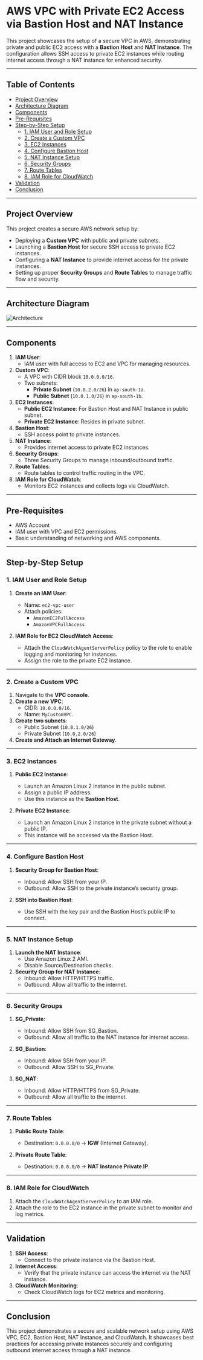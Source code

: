 # **AWS VPC with Private EC2 Access via Bastion Host and NAT Instance**

This project showcases the setup of a secure VPC in AWS, demonstrating private and public EC2 access with a **Bastion Host** and **NAT Instance**. The configuration allows SSH access to private EC2 instances while routing internet access through a NAT instance for enhanced security.

---

## **Table of Contents**

- [Project Overview](#project-overview)
- [Architecture Diagram](#architecture-diagram)
- [Components](#components)
- [Pre-Requisites](#pre-requisites)
- [Step-by-Step Setup](#step-by-step-setup)
  - [1. IAM User and Role Setup](#1-iam-user-and-role-setup)
  - [2. Create a Custom VPC](#2-create-a-custom-vpc)
  - [3. EC2 Instances](#3-ec2-instances)
  - [4. Configure Bastion Host](#4-configure-bastion-host)
  - [5. NAT Instance Setup](#5-nat-instance-setup)
  - [6. Security Groups](#6-security-groups)
  - [7. Route Tables](#7-route-tables)
  - [8. IAM Role for CloudWatch](#8-iam-role-for-cloudwatch)
- [Validation](#validation)
- [Conclusion](#conclusion)

---

## **Project Overview**

This project creates a secure AWS network setup by:
- Deploying a **Custom VPC** with public and private subnets.
- Launching a **Bastion Host** for secure SSH access to private EC2 instances.
- Configuring a **NAT Instance** to provide internet access for the private instances.
- Setting up proper **Security Groups** and **Route Tables** to manage traffic flow and security.

---

## **Architecture Diagram**

![Architecture](https://github.com/user-attachments/assets/fbb4b207-b389-4378-80d0-a47d65a47a79)

---

## **Components**

1. **IAM User**:
   - IAM user with full access to EC2 and VPC for managing resources.
2. **Custom VPC**:
   - A VPC with CIDR block `10.0.0.0/16`.
   - Two subnets: 
     - **Private Subnet** (`10.0.2.0/26`) in `ap-south-1a`.
     - **Public Subnet** (`10.0.1.0/26`) in `ap-south-1b`.
3. **EC2 Instances**:
   - **Public EC2 Instance**: For Bastion Host and NAT Instance in public subnet.
   - **Private EC2 Instance**: Resides in private subnet.
4. **Bastion Host**:
   - SSH access point to private instances.
5. **NAT Instance**:
   - Provides internet access to private EC2 instances.
6. **Security Groups**:
   - Three Security Groups to manage inbound/outbound traffic.
7. **Route Tables**:
   - Route tables to control traffic routing in the VPC.
8. **IAM Role for CloudWatch**:
   - Monitors EC2 instances and collects logs via CloudWatch.

---

## **Pre-Requisites**

- AWS Account
- IAM user with VPC and EC2 permissions.
- Basic understanding of networking and AWS components.

---

## **Step-by-Step Setup**

### **1. IAM User and Role Setup**

1. **Create an IAM User**:
   - Name: `ec2-vpc-user`
   - Attach policies:
     - `AmazonEC2FullAccess`
     - `AmazonVPCFullAccess`

2. **IAM Role for EC2 CloudWatch Access**:
   - Attach the `CloudWatchAgentServerPolicy` policy to the role to enable logging and monitoring for instances.
   - Assign the role to the private EC2 instance.

---

### **2. Create a Custom VPC**

1. Navigate to the **VPC console**.
2. **Create a new VPC**:
   - CIDR: `10.0.0.0/16`.
   - Name: `MyCustomVPC`.
3. **Create two subnets**:
   - Public Subnet (`10.0.1.0/26`)
   - Private Subnet (`10.0.2.0/26`)
4. **Create and Attach an Internet Gateway**.

---

### **3. EC2 Instances**

1. **Public EC2 Instance**:
   - Launch an Amazon Linux 2 instance in the public subnet.
   - Assign a public IP address.
   - Use this instance as the **Bastion Host**.
   
2. **Private EC2 Instance**:
   - Launch an Amazon Linux 2 instance in the private subnet without a public IP.
   - This instance will be accessed via the Bastion Host.

---

### **4. Configure Bastion Host**

1. **Security Group for Bastion Host**:
   - Inbound: Allow SSH from your IP.
   - Outbound: Allow SSH to the private instance’s security group.
   
2. **SSH into Bastion Host**:
   - Use SSH with the key pair and the Bastion Host’s public IP to connect.

---

### **5. NAT Instance Setup**

1. **Launch the NAT Instance**:
   - Use Amazon Linux 2 AMI.
   - Disable Source/Destination checks.
2. **Security Group for NAT Instance**:
   - Inbound: Allow HTTP/HTTPS traffic.
   - Outbound: Allow all traffic to the internet.

---

### **6. Security Groups**

1. **SG_Private**:
   - Inbound: Allow SSH from SG_Bastion.
   - Outbound: Allow all traffic to the NAT instance for internet access.

2. **SG_Bastion**:
   - Inbound: Allow SSH from your IP.
   - Outbound: Allow SSH to SG_Private.

3. **SG_NAT**:
   - Inbound: Allow HTTP/HTTPS from SG_Private.
   - Outbound: Allow all traffic to the internet.

---

### **7. Route Tables**

1. **Public Route Table**:
   - Destination: `0.0.0.0/0` → **IGW** (Internet Gateway).

2. **Private Route Table**:
   - Destination: `0.0.0.0/0` → **NAT Instance Private IP**.

---

### **8. IAM Role for CloudWatch**

1. Attach the `CloudWatchAgentServerPolicy` to an IAM role.
2. Attach the role to the EC2 instance in the private subnet to monitor and log metrics.

---

## **Validation**

1. **SSH Access**:
   - Connect to the private instance via the Bastion Host.
2. **Internet Access**:
   - Verify that the private instance can access the internet via the NAT instance.
3. **CloudWatch Monitoring**:
   - Check CloudWatch logs for EC2 metrics and monitoring.

---

## **Conclusion**

This project demonstrates a secure and scalable network setup using AWS VPC, EC2, Bastion Host, NAT Instance, and CloudWatch. It showcases best practices for accessing private instances securely and configuring outbound internet access through a NAT instance.
